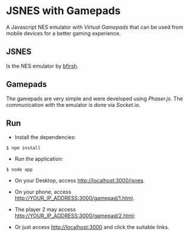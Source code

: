 JSNES with Gamepads
===================

A Javascript NES emulator with *Virtual Gamepads* that can be used from mobile devices for a better gaming experience.

JSNES
-----

Is the NES emulator by [bfirsh](https://github.com/bfirsh/jsnes).

Gamepads
--------

The gamepads are very simple and were developed using *Phaser.js*. The communication with the emulator is done via *Socket.io*.

Run
---

- Install the dependencies:

```
$ npm install
```

- Run the application:

```
$ node app
```

- On your Desktop, access [http://localhost:3000/jsnes]().

- On your phone, access [http://YOUR_IP_ADDRESS:3000/gamepad/1.html]().

- The player 2 may access [http://YOUR_IP_ADDRESS:3000/gamepad/2.html]();

- Or just access [http://localhost:3000]() and click the suitable links.
